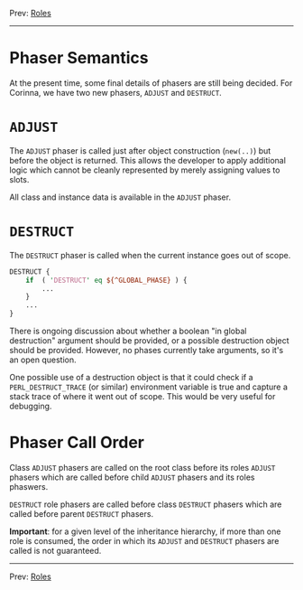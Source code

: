 Prev: [Roles](roles.md)

---

# Phaser Semantics

At the present time, some final details of phasers are still being decided.
For Corinna, we have two new phasers, `ADJUST` and `DESTRUCT`.

# `ADJUST`

The `ADJUST` phaser is called just after object construction (`new(..)`) but
before the object is returned. This allows the developer to apply additional
logic which cannot be cleanly represented by merely assigning values to slots.

All class and instance data is available in the `ADJUST` phaser.

#  `DESTRUCT`

The `DESTRUCT` phaser is called when the current instance goes out of scope.

```perl
DESTRUCT {
    if  ( 'DESTRUCT' eq ${^GLOBAL_PHASE} ) {
        ...
    }
    ...
}
```

There is ongoing discussion about whether a boolean "in global destruction"
argument should be provided, or a possible destruction object should be
provided. However, no phases currently take arguments, so it's an open
question.

One possible use of a destruction object is that it could check if a
`PERL_DESTRUCT_TRACE` (or similar)  environment variable is true and capture a
stack trace of where it went out of scope. This would be very useful for
debugging.

# Phaser Call Order

Class `ADJUST` phasers are called on the root class before its roles `ADJUST`
phasers which are called before child `ADJUST` phasers and its roles phaswers.

`DESTRUCT` role phasers are called before class `DESTRUCT` phasers which are
called before parent `DESTRUCT` phasers.

**Important**: for a given level of the inheritance hierarchy, if more than
one role is consumed, the order in which its `ADJUST` and `DESTRUCT` phasers
are called is not guaranteed.

---

Prev: [Roles](roles.md)
